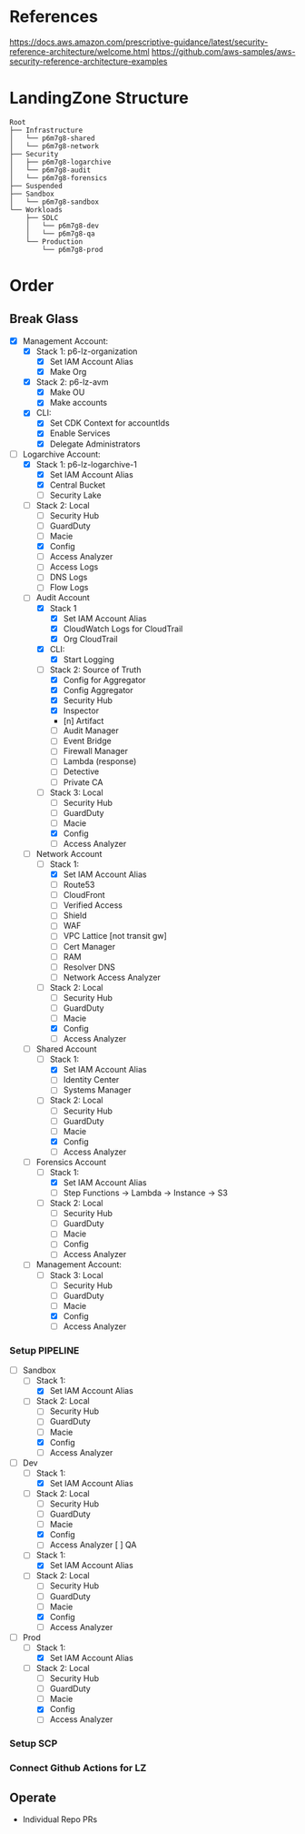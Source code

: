 # References
https://docs.aws.amazon.com/prescriptive-guidance/latest/security-reference-architecture/welcome.html
https://github.com/aws-samples/aws-security-reference-architecture-examples

# LandingZone Structure

```text
Root
├── Infrastructure
│   └── p6m7g8-shared
│   └── p6m7g8-network
├── Security
│   ├── p6m7g8-logarchive
│   └── p6m7g8-audit
│   └── p6m7g8-forensics
├── Suspended
├── Sandbox
│   └── p6m7g8-sandbox
└── Workloads
    ├── SDLC
    │   └── p6m7g8-dev
    │   └── p6m7g8-qa
    └── Production
        └── p6m7g8-prod
```

# Order

## Break Glass

- [x] Management Account:
  - [x] Stack 1: p6-lz-organization
    - [x] Set IAM Account Alias
    - [x] Make Org
  - [x] Stack 2: p6-lz-avm
    - [x] Make OU
    - [x] Make accounts
  - [x] CLI:
    - [x] Set CDK Context for accountIds
    - [x] Enable Services
    - [x] Delegate Administrators

- [ ] Logarchive Account:
  - [x] Stack 1: p6-lz-logarchive-1
    - [x] Set IAM Account Alias
    - [x] Central Bucket
    - [ ] Security Lake
  - [ ] Stack 2: Local
    - [ ] Security Hub
    - [ ] GuardDuty
    - [ ] Macie
    - [x] Config
    - [ ] Access Analyzer
    - [ ] Access Logs
    - [ ] DNS Logs
    - [ ] Flow Logs

  - [ ] Audit Account
    - [x] Stack 1
      - [x] Set IAM Account Alias
      - [x] CloudWatch Logs for CloudTrail
      - [x] Org CloudTrail
    - [x] CLI:
      - [x] Start Logging
    - [ ] Stack 2: Source of Truth
      - [x] Config for Aggregator
      - [x] Config Aggregator
      - [x] Security Hub
      - [x] Inspector
      - [n] Artifact
      - [ ] Audit Manager
      - [ ] Event Bridge
      - [ ] Firewall Manager
      - [ ] Lambda (response)
      - [ ] Detective
      - [ ] Private CA
    - [ ] Stack 3: Local
      - [ ] Security Hub
      - [ ] GuardDuty
      - [ ] Macie
      - [x] Config
      - [ ] Access Analyzer

  - [ ] Network Account
    - [ ] Stack 1:
      - [x] Set IAM Account Alias
      - [ ] Route53
      - [ ] CloudFront
      - [ ] Verified Access
      - [ ] Shield
      - [ ] WAF
      - [ ] VPC Lattice [not transit gw]
      - [ ] Cert Manager
      - [ ] RAM
      - [ ] Resolver DNS
      - [ ] Network Access Analyzer
    - [ ] Stack 2: Local
      - [ ] Security Hub
      - [ ] GuardDuty
      - [ ] Macie
      - [x] Config
      - [ ] Access Analyzer

  - [ ] Shared Account
    - [ ] Stack 1:
      - [x] Set IAM Account Alias
      - [ ] Identity Center
      - [ ] Systems Manager
    - [ ] Stack 2: Local
      - [ ] Security Hub
      - [ ] GuardDuty
      - [ ] Macie
      - [x] Config
      - [ ] Access Analyzer

  - [ ] Forensics Account
    - [ ] Stack 1:
      - [x] Set IAM Account Alias
      - [ ] Step Functions -> Lambda -> Instance -> S3
    - [ ] Stack 2: Local
      - [ ] Security Hub
      - [ ] GuardDuty
      - [ ] Macie
      - [ ] Config
      - [ ] Access Analyzer

  - [ ] Management Account:
    - [ ] Stack 3: Local
      - [ ] Security Hub
      - [ ] GuardDuty
      - [ ] Macie
      - [x] Config
      - [ ] Access Analyzer

### Setup PIPELINE

- [ ] Sandbox
  - [ ] Stack 1:
    - [x] Set IAM Account Alias
  - [ ] Stack 2: Local
    - [ ] Security Hub
    - [ ] GuardDuty
    - [ ] Macie
    - [x] Config
    - [ ] Access Analyzer

- [ ] Dev
  - [ ] Stack 1:
    - [x] Set IAM Account Alias
  - [ ] Stack 2: Local
    - [ ] Security Hub
    - [ ] GuardDuty
    - [ ] Macie
    - [x] Config
    - [ ] Access Analyzer
 [ ] QA
  - [ ] Stack 1:
    - [x] Set IAM Account Alias
  - [ ] Stack 2: Local
    - [ ] Security Hub
    - [ ] GuardDuty
    - [ ] Macie
    - [x] Config
    - [ ] Access Analyzer
- [ ] Prod
  - [ ] Stack 1:
    - [x] Set IAM Account Alias
  - [ ] Stack 2: Local
    - [ ] Security Hub
    - [ ] GuardDuty
    - [ ] Macie
    - [x] Config
    - [ ] Access Analyzer

### Setup SCP

### Connect Github Actions for LZ

## Operate

- Individual Repo PRs